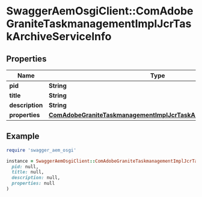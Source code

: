 # SwaggerAemOsgiClient::ComAdobeGraniteTaskmanagementImplJcrTaskArchiveServiceInfo

## Properties

| Name | Type | Description | Notes |
| ---- | ---- | ----------- | ----- |
| **pid** | **String** |  | [optional] |
| **title** | **String** |  | [optional] |
| **description** | **String** |  | [optional] |
| **properties** | [**ComAdobeGraniteTaskmanagementImplJcrTaskArchiveServiceProperties**](ComAdobeGraniteTaskmanagementImplJcrTaskArchiveServiceProperties.md) |  | [optional] |

## Example

```ruby
require 'swagger_aem_osgi'

instance = SwaggerAemOsgiClient::ComAdobeGraniteTaskmanagementImplJcrTaskArchiveServiceInfo.new(
  pid: null,
  title: null,
  description: null,
  properties: null
)
```

